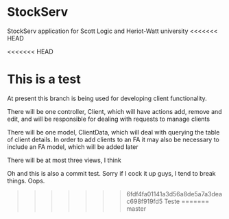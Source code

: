 StockServ
=========

StockServ application for Scott Logic and Heriot-Watt university
<<<<<<< HEAD

<<<<<<< HEAD

This is a test 
=======
At present this branch is being used for developing client functionality.

There will be one controller, Client, which will have actions add, remove and edit, and will be
responsible for dealing with requests to manage clients

There will be one model, ClientData, which will deal with querying the table of client details. In order to
add clients to an FA it may also be necessary to include an FA model, which will be added later

There will be at most three views, I think

Oh and this is also a commit test. Sorry if I cock it up guys, I tend to break things. Oops.
>>>>>>> 6fdf4fa01141a3d56a8de5a7a3deac698f919fd5
Teste
=======
>>>>>>> master
